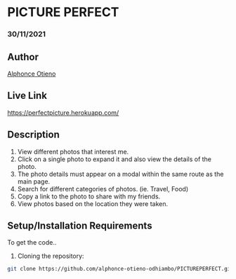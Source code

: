 # PICTURE PERFECT
### 30/11/2021
## Author
[Alphonce Otieno](https://github.com/alphonce-otieno-odhiambo)

## Live Link
https://perfectpicture.herokuapp.com/

## Description
1. View different photos that interest me.
2. Click on a single photo to expand it and also view the details of the photo. 
3. The photo details must  appear on a modal within the same route as the main page.
4. Search for different categories of photos. (ie. Travel, Food)
5. Copy a link to the photo to share with my friends.
6. View photos based on the location they were taken.

## Setup/Installation Requirements
To get the code..
1. Cloning the repository:
  ```bash
  git clone https://github.com/alphonce-otieno-odhiambo/PICTUREPERFECT.git
  ```